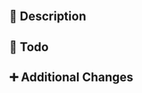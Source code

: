 ## 📒 Description

<!--
Describe the PR
-->

## 🚧 Todo

<!--
Keep a todo for personal reference
- [ ] Todo 1
-->

## ➕ Additional Changes

<!--
List additional changes besides main functionality
- Extra addition 1
-->

